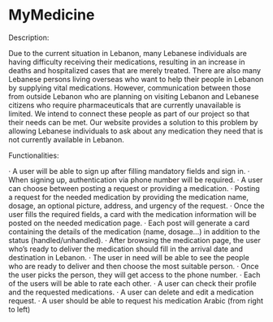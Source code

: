 # MyMedicine

Description:

Due to the current situation in Lebanon, many Lebanese individuals are having difficulty receiving their medications, resulting in an increase in deaths and hospitalized cases that are merely treated. There are also many Lebanese persons living overseas who want to help their people in Lebanon by supplying vital medications. However, communication between those from outside Lebanon who are planning on visiting Lebanon and Lebanese citizens who require pharmaceuticals that are currently unavailable is limited. We intend to connect these people as part of our project so that their needs can be met. Our website provides a solution to this problem by allowing Lebanese individuals to ask about any medication they need that is not currently available in Lebanon.

Functionalities:

· A user will be able to sign up after filling mandatory fields and sign in.
· When signing up, authentication via phone number will be required.
· A user can choose between posting a request or providing a medication.
· Posting a request for the needed medication by providing the medication name, dosage, an optional picture, address, and urgency of the request.
· Once the user fills the required fields, a card with the medication information will be posted on the needed medication page.
· Each post will generate a card containing the details of the medication (name, dosage…) in addition to the status (handled/unhandled).
· After browsing the medication page, the user who’s ready to deliver the medication should fill in the arrival date and destination in Lebanon.
· The user in need will be able to see the people who are ready to deliver and then choose the most suitable person.
· Once the user picks the person, they will get access to the phone number.
· Each of the users will be able to rate each other.
· A user can check their profile and the requested medications.
· A user can delete and edit a medication request.
· A user should be able to request his medication Arabic (from right to left)
